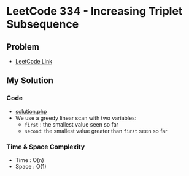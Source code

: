 # LeetCode 334 - Increasing Triplet Subsequence

## Problem  
- [LeetCode Link](https://leetcode.com/problems/increasing-triplet-subsequence/)

## My Solution

### Code
- [solution.php](./solution.php)
- We use a greedy linear scan with two variables:
  - `first` : the smallest value seen so far
  - `second`: the smallest value greater than `first` seen so far

### Time & Space Complexity
- Time  : O(n)
- Space : O(1)
